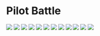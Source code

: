 # Pilot Battle

<a href="https://github.com/Jayshil-Patel/CSS-Battle/tree/main/Pilot_Battle/Simply_Square"><img src="https://cssbattle.dev/targets/1.png"></a>  <a href="https://github.com/Jayshil-Patel/CSS-Battle/tree/main/Pilot_Battle/Carrom"><img src="https://cssbattle.dev/targets/2.png"></a>  <a href="https://github.com/Jayshil-Patel/CSS-Battle/tree/main/Pilot_Battle/Push_Button"><img src="https://cssbattle.dev/targets/3.png"></a>  <a href="https://github.com/Jayshil-Patel/CSS-Battle/tree/main/Pilot_Battle/Ups_n_Downs"><img src="https://cssbattle.dev/targets/4.png"></a>  <a href="https://github.com/Jayshil-Patel/CSS-Battle/tree/main/Pilot_Battle/Acid_Rain"><img src="https://cssbattle.dev/targets/5.png"></a>  <a href="https://github.com/Jayshil-Patel/CSS-Battle/tree/main/Pilot_Battle/Missing_Slice"><img src="https://cssbattle.dev/targets/6.png"></a>  <a href="https://github.com/Jayshil-Patel/CSS-Battle/tree/main/Pilot_Battle/Leafy_trail"><img src="https://cssbattle.dev/targets/7.png"></a>  <a href="https://github.com/Jayshil-Patel/CSS-Battle/tree/main/Pilot_Battle/Forking_Crazy"><img src="https://cssbattle.dev/targets/8.png"></a>  <a href="https://github.com/Jayshil-Patel/CSS-Battle/tree/main/Pilot_Battle/Tesseract"><img src="https://cssbattle.dev/targets/9.png"></a>  <a href="https://github.com/Jayshil-Patel/CSS-Battle/tree/main/Pilot_Battle/Cloaked_Spirits"><img src="https://cssbattle.dev/targets/10.png"></a>  <a href="https://github.com/Jayshil-Patel/CSS-Battle/tree/main/Pilot_Battle/Eye_of_Sauron"><img src="https://cssbattle.dev/targets/11.png"></a>  <a href="https://github.com/Jayshil-Patel/CSS-Battle/tree/main/Pilot_Battle/Wiggly_Moustache"><img src="https://cssbattle.dev/targets/12.png"></a>
